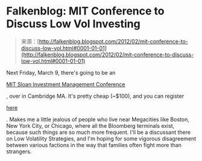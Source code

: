 <!--yml
category: 未分类
date: 2024-05-12 20:34:24
-->

# Falkenblog: MIT Conference to Discuss Low Vol Investing

> 来源：[http://falkenblog.blogspot.com/2012/02/mit-conference-to-discuss-low-vol.html#0001-01-01](http://falkenblog.blogspot.com/2012/02/mit-conference-to-discuss-low-vol.html#0001-01-01)

Next Friday, March 9, there's going to be an

[MIT Sloan Investment Management Conference](http://www.mitsloaninvestment.com/Conference-Agenda.html)

, over in Cambridge MA. It's pretty cheap (~$100), and you can register

[here](https://www.wepay.com/events/sloan2012imconference)

. Makes me a little jealous of people who live near Megacities like Boston, New York City, or Chicago, where all the Bloomberg terminals exist, because such things are so much more frequent. I'll be a discussant there on Low Volatility Strategies, and I'm hoping for some vigorous disagreement between various factions in the way that families often fight more than strangers.